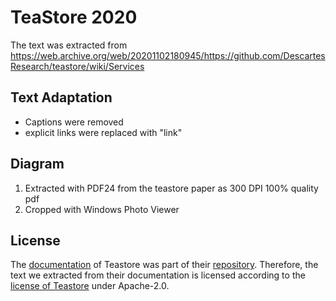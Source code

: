 # TeaStore 2020

The text was extracted from  https://web.archive.org/web/20201102180945/https://github.com/DescartesResearch/teastore/wiki/Services

## Text Adaptation

* Captions were removed
* explicit links were replaced with "link"

## Diagram

1. Extracted with PDF24 from the teastore paper as 300 DPI 100% quality pdf
2. Cropped with Windows Photo Viewer

## License

The [documentation](https://web.archive.org/web/20201102180945/https://github.com/DescartesResearch/teastore/wiki/Services) of Teastore was part of their [repository](https://github.com/DescartesResearch/teastore).
Therefore, the text we extracted from their documentation is licensed according to the [license of Teastore](https://github.com/DescartesResearch/TeaStore/blob/master/README.md) under Apache-2.0.
